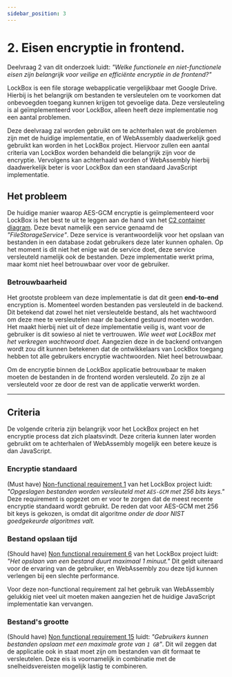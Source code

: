 ```yaml
---
sidebar_position: 3
---
```

# 2. Eisen encryptie in frontend.

Deelvraag 2 van dit onderzoek luidt: *"Welke functionele en niet-functionele eisen zijn belangrijk voor veilige en efficiënte encryptie in de frontend?"*

LockBox is een file storage webapplicatie vergelijkbaar met Google Drive. Hierbij is het belangrijk om bestanden te versleutelen om te voorkomen dat onbevoegden toegang kunnen krijgen tot gevoelige data. Deze versleuteling is al geïmplementeerd voor LockBox, alleen heeft deze implementatie nog een aantal problemen.

Deze deelvraag zal worden gebruikt om te achterhalen wat de problemen zijn met de huidige implementatie, en of WebAssembly daadwerkelijk goed gebruikt kan worden in het LockBox project. Hiervoor zullen een aantal criteria van LockBox worden behandeld die belangrijk zijn voor de encryptie. Vervolgens kan achterhaald worden of WebAssembly hierbij daadwerkelijk beter is voor LockBox dan een standaard JavaScript implementatie. 

## Het probleem
De huidige manier waarop AES-GCM encryptie is geïmplementeerd voor LockBox is het best te uit te leggen aan de hand van het [C2 container diagram](http://localhost:3000/rikdegoede-s6-docs/docs/Application-Design/Design-Document#c2---containerdiagram). Deze bevat namelijk een service genaamd de *"FileStorageService"*. Deze service is verantwoordelijk voor het opslaan van bestanden in een database zodat gebruikers deze later kunnen ophalen. Op het moment is dit niet het enige wat de service doet, deze service versleuteld namelijk ook de bestanden. Deze implementatie werkt prima, maar komt niet heel betrouwbaar over voor de gebruiker. 

### Betrouwbaarheid
Het grootste probleem van deze implementatie is dat dit geen **end-to-end** encryption is. Momenteel worden bestanden pas versleuteld in de backend. Dit betekend dat zowel het niet versleutelde bestand, als het wachtwoord om deze mee te versleutelen naar de backend gestuurd moeten worden. Het maakt hierbij niet uit of deze implementatie veilig is, want voor de gebruiker is dit sowieso al niet te vertrouwen. *Wie weet wat LockBox met het verkregen wachtwoord doet.* Aangezien deze in de backend ontvangen wordt zou dit kunnen betekenen dat de ontwikkelaars van LockBox toegang hebben tot alle gebruikers encryptie wachtwoorden. Niet heel betrouwbaar.

Om de encryptie binnen de LockBox applicatie betrouwbaar te maken moeten de bestanden in de frontend worden versleuteld. Zo zijn ze al versleuteld voor ze door de rest van de applicatie verwerkt worden. 

---
## Criteria
De volgende criteria zijn belangrijk voor het LockBox project en het encryptie process dat zich plaatsvindt. Deze criteria kunnen later worden gebruikt om te achterhalen of WebAssembly mogelijk een betere keuze is dan JavaScript. 

### Encryptie standaard
(Must have) [Non-functional requirement 1](https://rikdgd.github.io/rikdegoede-s6-docs/docs/Application-Design/analyse-document#non-functional-requirements) van het LockBox project luidt: *"Opgeslagen bestanden worden versleuteld met `AES-GCM` met 256 bits keys."* Deze requirement is opgezet om er voor te zorgen dat de meest recente encryptie standaard wordt gebruikt. De reden dat voor AES-GCM met 256 bit keys is gekozen, is omdat dit algoritme *onder de door NIST goedgekeurde algoritmes valt.* 

### Bestand opslaan tijd
(Should have) [Non functional requirement 6](https://rikdgd.github.io/rikdegoede-s6-docs/docs/Application-Design/analyse-document#non-functional-requirements) van het LockBox project luidt: *"Het opslaan van een bestand duurt maximaal 1 minuut."* Dit geldt uiteraard voor de ervaring van de gebruiker, en WebAssembly zou deze tijd kunnen verlengen bij een slechte performance. 

Voor deze non-functional requirement zal het gebruik van WebAssembly gelukkig niet veel uit moeten maken aangezien het de huidige JavaScript implementatie kan vervangen. 

### Bestand's grootte
(Should have) [Non functional requirement 15](https://rikdgd.github.io/rikdegoede-s6-docs/docs/Application-Design/analyse-document/#non-functional-requirements) luidt: *"Gebruikers kunnen bestanden opslaan met een maximale grote van `1 GB`"*. Dit wil zeggen dat de applicatie ook in staat moet zijn om bestanden van dit formaat te versleutelen. Deze eis is voornamelijk in combinatie met de snelheidsvereisten mogelijk lastig te combineren. 